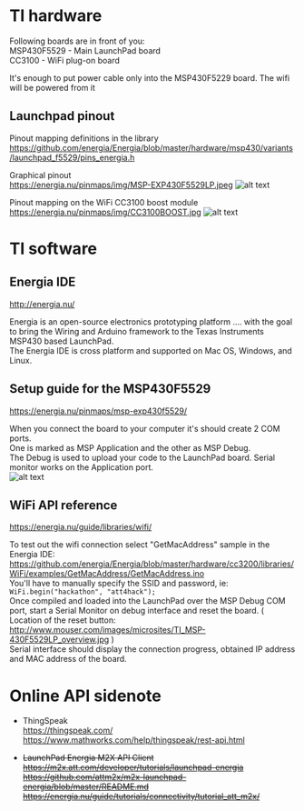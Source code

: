 # TI hardware

Following boards are in front of you:  
MSP430F5529 - Main LaunchPad board  
CC3100 - WiFi plug-on board  

It's enough to put power cable only into the MSP430F5229 board. The wifi will be powered from it  

## Launchpad pinout

Pinout mapping definitions in the library  
https://github.com/energia/Energia/blob/master/hardware/msp430/variants/launchpad_f5529/pins_energia.h
  
Graphical pinout  
https://energia.nu/pinmaps/img/MSP-EXP430F5529LP.jpeg
![alt text](https://energia.nu/pinmaps/img/MSP-EXP430F5529LP.jpeg "MSP430F5529 pinout")

Pinout mapping on the WiFi CC3100 boost module  
https://energia.nu/pinmaps/img/CC3100BOOST.jpg
![alt text](https://energia.nu/pinmaps/img/CC3100BOOST.jpg "CC3100 pinout")


# TI software

## Energia IDE

<http://energia.nu/>  

Energia is an open-source electronics prototyping platform …. with the goal to bring the Wiring and Arduino framework to the Texas Instruments MSP430 based LaunchPad.  
The Energia IDE is cross platform and supported on Mac OS, Windows, and Linux.

## Setup guide for the MSP430F5529

<https://energia.nu/pinmaps/msp-exp430f5529/>  

When you connect the board to your computer it's should create 2 COM ports.  
One is marked as MSP Application and the other as MSP Debug.  
The Debug is used to upload your code to the LaunchPad board. Serial monitor works on the Application port.  
![alt text](https://e2e.ti.com/cfs-file/__key/communityserver-discussions-components-files/166/2019_2D00_08_2D00_07-16_5F00_15_5F00_02_2D00_DVLLPY01-_2D00_-TeamViewer.png "COM port sample windows")

## WiFi API reference

<https://energia.nu/guide/libraries/wifi/>  

To test out the wifi connection select "GetMacAddress" sample in the Energia IDE:  
<https://github.com/energia/Energia/blob/master/hardware/cc3200/libraries/WiFi/examples/GetMacAddress/GetMacAddress.ino>  
You'll have to manually specify the SSID and password, ie:
`WiFi.begin("hackathon", "att4hack");`  
Once compiled and loaded into the LaunchPad over the MSP Debug COM port, start a Serial Monitor on debug interface and reset the board. ( Location of the reset button: <http://www.mouser.com/images/microsites/TI_MSP-430F5529LP_overview.jpg> )  
Serial interface should display the connection progress, obtained IP address and MAC address of the board.

# Online API sidenote

- ThingSpeak  
  <https://thingspeak.com/>  
  <https://www.mathworks.com/help/thingspeak/rest-api.html>

- ~~LaunchPad Energia M2X API Client  
https://m2x.att.com/developer/tutorials/launchpad-energia  
https://github.com/attm2x/m2x-launchpad-energia/blob/master/README.md  
https://energia.nu/guide/tutorials/connectivity/tutorial_att_m2x/~~
